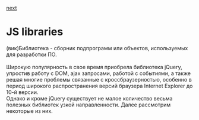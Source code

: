 <a href="02.md">next</a>

<h1>JS libraries</h1>

<div>
(вик)Библиотека - сборник подпрограмм или объектов, используемых для разработки ПО.
</div>

<br/>

<div>
Широкую популярность в свое время приобрела библиотека jQuery, упростив работу с DOM,
ajax запросами, работой с событиями, а также решая многие проблемы связанные с кроссбраузерностью,
особенно в период широкого распространения версий браузера Internet Explorer до 10-й версии.
</div>

<div>
Однако и кроме jQuery существует не малое количество весьма полезных библиотек узкой направленности.
Далее рассмотрим некоторые из них.
</div>